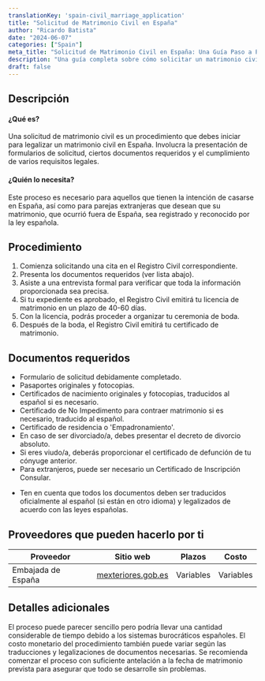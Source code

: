 ```yaml
---
translationKey: 'spain-civil_marriage_application'
title: "Solicitud de Matrimonio Civil en España"
author: "Ricardo Batista"
date: "2024-06-07"
categories: ["Spain"]
meta_title: "Solicitud de Matrimonio Civil en España: Una Guía Paso a Paso"
description: "Una guía completa sobre cómo solicitar un matrimonio civil en España, comprendiendo los procedimientos, documentos requeridos y posibles proveedores."
draft: false
---
```


## Descripción
#### ¿Qué es?
Una solicitud de matrimonio civil es un procedimiento que debes iniciar para legalizar un matrimonio civil en España. Involucra la presentación de formularios de solicitud, ciertos documentos requeridos y el cumplimiento de varios requisitos legales.

#### ¿Quién lo necesita?
Este proceso es necesario para aquellos que tienen la intención de casarse en España, así como para parejas extranjeras que desean que su matrimonio, que ocurrió fuera de España, sea registrado y reconocido por la ley española.

## Procedimiento
1. Comienza solicitando una cita en el Registro Civil correspondiente.
2. Presenta los documentos requeridos (ver lista abajo).
3. Asiste a una entrevista formal para verificar que toda la información proporcionada sea precisa.
4. Si tu expediente es aprobado, el Registro Civil emitirá tu licencia de matrimonio en un plazo de 40-60 días.
5. Con la licencia, podrás proceder a organizar tu ceremonia de boda.
6. Después de la boda, el Registro Civil emitirá tu certificado de matrimonio.

## Documentos requeridos
- Formulario de solicitud debidamente completado.
- Pasaportes originales y fotocopias.
- Certificados de nacimiento originales y fotocopias, traducidos al español si es necesario.
- Certificado de No Impedimento para contraer matrimonio si es necesario, traducido al español.
- Certificado de residencia o 'Empadronamiento'.
- En caso de ser divorciado/a, debes presentar el decreto de divorcio absoluto.
- Si eres viudo/a, deberás proporcionar el certificado de defunción de tu cónyuge anterior.
- Para extranjeros, puede ser necesario un Certificado de Inscripción Consular.

* Ten en cuenta que todos los documentos deben ser traducidos oficialmente al español (si están en otro idioma) y legalizados de acuerdo con las leyes españolas.

## Proveedores que pueden hacerlo por ti

| Proveedor        |     Sitio web     |     Plazos    |       Costo      |
| --------------- | --------------- |  :-------------: | :-------------: |
| Embajada de España      |  [mexteriores.gob.es](https://www.mexteriores.gob.es/)       |      Variables      |        Variables       |

## Detalles adicionales
El proceso puede parecer sencillo pero podría llevar una cantidad considerable de tiempo debido a los sistemas burocráticos españoles. El costo monetario del procedimiento también puede variar según las traducciones y legalizaciones de documentos necesarias. Se recomienda comenzar el proceso con suficiente antelación a la fecha de matrimonio prevista para asegurar que todo se desarrolle sin problemas.